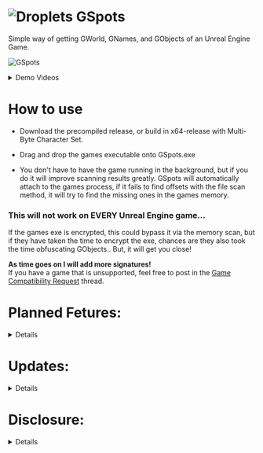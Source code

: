 # ![Droplets](https://github.com/user-attachments/assets/b78ae8fe-da35-414b-a720-cf7c7241ddd0) GSpots

Simple way of getting GWorld, GNames, and GObjects of an Unreal Engine Game.

![GSpots](https://github.com/user-attachments/assets/b089c37f-1c2d-4845-9296-65cadc30c672)

<details>
 
   <summary>Demo Videos</summary>
 
   https://github.com/user-attachments/assets/09385216-2965-4023-9e87-830c1a8e0818

   https://github.com/user-attachments/assets/dba9ca71-98ce-4fb8-af61-86e96e7cb997

 </details>

# How to use

- Download the precompiled release, or build in x64-release with Multi-Byte Character Set.  
- Drag and drop the games executable onto GSpots.exe

- You don't have to have the game running in the background, but if you do it will improve scanning results greatly. GSpots will automatically attach to the games process, if it fails to find offsets with the file scan method, it will try to find the missing ones in the games memory.

### This will not work on EVERY Unreal Engine game...

If the games exe is encrypted, this could bypass it via the memory scan, but if they have taken the time to encrypt the exe, chances are they also took the time obfuscating GObjects.. But, it will get you close!

<b>As time goes on I will add more signatures!</b>  
If you have a game that is unsupported, feel free to post in the [Game Compatibility Request](https://github.com/Do0ks/GSpots/issues/1) thread. 

# Planned Fetures:
<details>
  
  ## Soon:  
  
  - Add automatic fetching of the Unreal Engine Version the game is built with (though this will work better with the "later" update listed below).
  
  - Add XOR encryption calculations with padding if applicable.

  - Added memory scan if the games running in the background to try finding the offsets file scanning failed at.
    Memory scanning is in beta.. It worked for every game i tried, and the one that it didn't work for has obfuscation.

    This update should help compatibility greatly!

  ## Later:  

  - Try to pre calculate point of interest pointer chains such as the player class while the games running. This should function like before (you'll just need the game running before dropping the games exe onto GSpots.exe)
  
</details>

# Updates:
<details>

- Added the ability to attach to the game IF its running. This is in preperation for future updates.

- Added functions from my other github repository to detect the Unreal Version number.

- Added memory scan if the games running in the background to try finding the offsets file scanning failed at.
Memory scanning is in beta.. It worked for every game i tried, and the one that it didn't work for has obfuscation. This update should help compatibility greatly!

</details>

# Disclosure:
<details>

- If you choose to use this tool with a online game and you get banned, thats on you. I put no effort into making this tool evade anti cheat detection. While I don't expect anyone to be banned for using GSpots (while the game is running), it's an obvious risk.  

</details>
